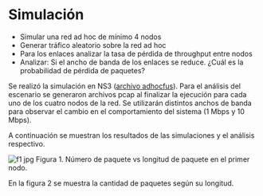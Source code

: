 # Simulación

- Simular una red ad hoc de mínimo 4 nodos
-	Generar tráfico aleatorio sobre la red ad hoc
- Para los enlaces analizar la tasa de pérdida de throughput entre nodos
-	Analizar: Si el ancho de banda de los enlaces se reduce. ¿Cuál es la probabilidad de pérdida de paquetes?

Se realizó la simulación en NS3 ([archivo adhocfus](adhocfus.cc)).
Para el análisis del escenario se generaron archivos pcap al finalizar la ejecución para cada uno de los cuatro nodos de la red. Se utilizarán distintos anchos de banda para observar el cambio en el comportamiento del sistema (1 Mbps y 10 Mbps).

A continuación se muestran los resultados de las simulaciones y el análisis respectivo.

![f1 jpg](https://user-images.githubusercontent.com/57605830/68620614-de0c2000-049b-11ea-8442-99f99084e31b.png)
Figura 1. Número de paquete vs longitud de paquete en el primer nodo.

En la figura 2 se muestra la cantidad de paquetes según su longitud.

